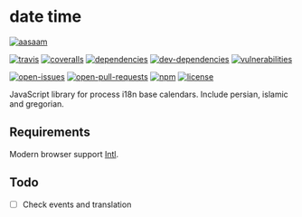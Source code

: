 # date time

[![aasaam](https://flat.badgen.net/badge/aasaam/software%20development%20group/0277bd?labelColor=000000&icon=https%3A%2F%2Fcdn.jsdelivr.net%2Fgh%2Faasaam%2Finformation%2Flogo%2Faasaam.svg)](https://github.com/aasaam)

[![travis](https://flat.badgen.net/travis/aasaam/date-time)](https://travis-ci.org/aasaam/date-time)
[![coveralls](https://flat.badgen.net/coveralls/c/github/aasaam/date-time)](https://coveralls.io/github/aasaam/date-time)
[![dependencies](https://flat.badgen.net/david/dep/aasaam/date-time)](https://david-dm.org/aasaam/date-time)
[![dev-dependencies](https://flat.badgen.net/david/dev/aasaam/date-time)](https://david-dm.org/aasaam/date-time?type=dev)
[![vulnerabilities](https://flat.badgen.net/snyk/aasaam/date-time)](https://snyk.io/test/github/aasaam/date-time)

[![open-issues](https://flat.badgen.net/github/open-issues/aasaam/date-time)](https://github.com/aasaam/date-time/issues)
[![open-pull-requests](https://flat.badgen.net/github/open-prs/aasaam/date-time)](https://github.com/aasaam/date-time/pulls)
[![npm](https://flat.badgen.net/npm/v/@aasaam/date-time)](https://www.npmjs.com/package/@aasaam/date-time)
[![license](https://flat.badgen.net/github/license/aasaam/date-time)](./LICENSE)

JavaScript library for process i18n base calendars. Include persian, islamic and gregorian.

## Requirements

Modern browser support [Intl](https://caniuse.com/#feat=mdn-javascript_builtins_intl).

## Todo

- [ ] Check events and translation
